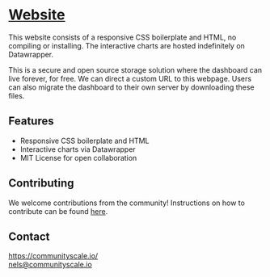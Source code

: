 # [Website](https://communityscale.github.io/HousingNKY/)
  
This website consists of a responsive CSS boilerplate and HTML, no compiling or installing. The interactive charts are hosted indefinitely on Datawrapper. 

This is a secure and open source storage solution where the dashboard can live forever, for free. We can direct a custom URL to this webpage. Users can also migrate the dashboard to their own server by downloading these files.

## Features
- Responsive CSS boilerplate and HTML
- Interactive charts via Datawrapper
- MIT License for open collaboration

## Contributing
We welcome contributions from the community! Instructions on how to contribute can be found [here](/CONTRIBUTING.md).

## Contact
https://communityscale.io/  
nels@communityscale.io  
